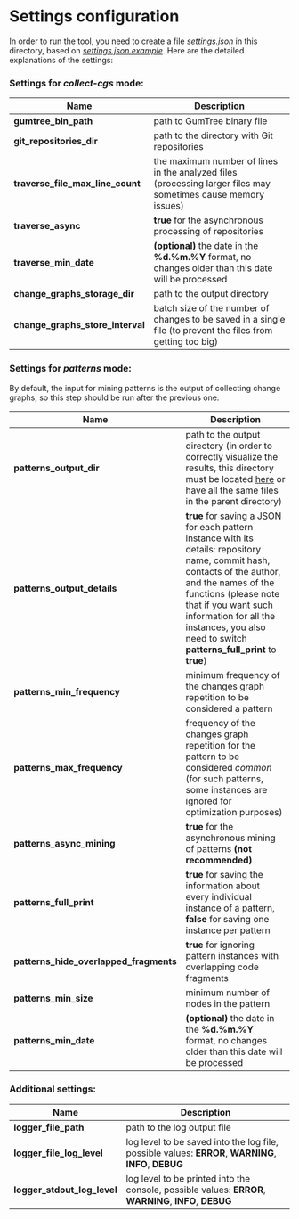 # Settings configuration

In order to run the tool, you need to create a file _settings.json_ in this directory, based on [_settings.json.example_](https://github.com/JetBrains-Research/code-change-miner/blob/master/conf/settings.json.example).
Here are the detailed explanations of the settings:

### Settings for _collect-cgs_ mode:

Name                             | Description
---                              | ---
**gumtree_bin_path**             | path to GumTree binary file
**git_repositories_dir**         | path to the directory with Git repositories
**traverse_file_max_line_count** | the maximum number of lines in the analyzed files (processing larger files may sometimes cause memory issues)
**traverse_async**               | **true** for the asynchronous processing of repositories
**traverse_min_date**            | **(optional)** the date in the **%d.%m.%Y** format, no changes older than this date will be processed
**change_graphs_storage_dir**    | path to the output directory
**change_graphs_store_interval** | batch size of the number of changes to be saved in a single file (to prevent the files from getting too big)

### Settings for _patterns_ mode:

By default, the input for mining patterns is the output of collecting change graphs, so this step should be run after the previous one.

Name                                   | Description
---                                    | ---
**patterns_output_dir**                | path to the output directory (in order to correctly visualize the results, this directory must be located [here](https://github.com/JetBrains-Research/code-change-miner/tree/master/output) or have all the same files in the parent directory)
**patterns_output_details**            | **true** for saving a JSON for each pattern instance with its details:  repository name, commit hash, contacts of the author, and the names of the functions (please note that if you want such information for all the instances, you also need to switch **patterns_full_print** to **true**)
**patterns_min_frequency**             | minimum frequency of the changes graph repetition to be considered a pattern 
**patterns_max_frequency**             | frequency of the changes graph repetition for the pattern to be considered _common_ (for such patterns, some instances are ignored for optimization purposes)
**patterns_async_mining**              | **true** for the asynchronous mining of patterns **(not recommended)**
**patterns_full_print**                | **true** for saving the information about every individual instance of a pattern, **false** for saving one instance per pattern
**patterns_hide_overlapped_fragments** | **true** for ignoring pattern instances with overlapping code fragments
**patterns_min_size**                  | minimum number of nodes in the pattern
**patterns_min_date**                  | **(optional)** the date in the **%d.%m.%Y** format, no changes older than this date will be processed

### Additional settings:

Name                        | Description
---                         | ---
**logger_file_path**        | path to the log output file
**logger_file_log_level**   | log level to be saved into the log file, possible values: **ERROR**, **WARNING**, **INFO**, **DEBUG**
**logger_stdout_log_level** | log level to be printed into the console, possible values: **ERROR**, **WARNING**, **INFO**, **DEBUG**


